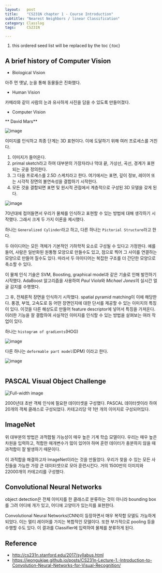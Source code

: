 ```yaml
---
layout:   post
title:    "CS231N chapter 1 - Course Introduction"
subtitle: "Nearest Neighbors / linear Classification"
category: Classlog
tags:     CS231N

---
```


1. this ordered seed list will be replaced by the toc
{:toc}

## A brief history of Computer Vision

* Biological Vision

아주 먼 옛날, 눈을 통해 동물들은 진화했다.

* Human Vision

카메라와 같이 사람의 눈과 유사하게 사진을 담을 수 있도록 만들어졌다.

* Computer Vision

** David Mars**

![image](https://jeongukjae.github.io/images/cs231n/Lecture1-1.png)

이미지를 인식하고 최종 단계는 3D 표현이다. 이에 도달하기 위해 여러 프로세스를 거친다. 
1. 이미지가 들어온다.
2. primal sketch라고 하여 대부분의 가장자리나 막대 끝, 가상선, 곡선, 경계가 표현되는 곳을 정의한다. 
3. 그 다음 프로세스를 2.5D 스케치라고 한다. 여기에서는 표면, 깊이 정보, 레이어 또는 시각적 장면의 불연속성을 결합하기 시작한다.
4. 모든 것을 결합되면 표면 및 원시적 관점에서 계층적으로 구성된 3D 모델을 갖게 된다. <br>


![image](https://jeongukjae.github.io/images/cs231n/Lecture1-2.png)

70년대에 접어들면서 우리가 물체를 인식하고 표현할 수 있는 방법에 대해 생각하기 시작했다. 그래서 크게 두 가지 이론을 제시했다. 

하나는 `Generalized Cylinder`라고 하고, 다른 하나는 `Pictorial Structure`라고 한다.

두 아이디어는 모든 객체가 기본적인 기하학적 요소로 구성될 수 있다고 가정한다. 예를 들어, 사람은 일반화된 원통형 모양으로 만들수도 있고, 점으로 찍어 그 사이를 연결하는 모양으로 만들어 질수도 있다. 따라서 두 아이디어는 복잡한 구조를 더 간단한 모양으로 축소할 수 있다. 

이 물체 인식 기술은 SVM, Boosting, graphical model과 같은 기술로 인해 발전하기 시작했다. AdaBoost 알고리즘을 사용하여 *Paul Viola*와 *Michael Jones*의 실시간 얼굴 감지를 수행했다.

그 후, 전체론적 장면을 인식하기 시작했다. spatial pyramid matching이 이에 해당한다. 풍경, 부엌, 고속도로 등 어떤 장면인지에 대한 단서를 제공할 수 있는 이미지의 특징이 있다. 이것을 다른 해상도로 만들어 feature descriptor에 넣어서 특징을 가져온다. 이러한 기능을 잘 결합하여 사실적인 이미지를 인식할 수 있는 방법을 살펴보는 여러 작업이 있다. 

하나는 `histogram of gradients`(HOG) 

![image](https://i.imgur.com/EbXbVQl.png)


다른 하나는 `deformable part model`(DPM) 이라고 한다.

![image](https://www.researchgate.net/profile/Naimat-Khan-2/publication/327484494/figure/fig1/AS:837285243285505@1576635766724/Deformable-Parts-Model.png)<br><br>


## PASCAL Visual Object Challenge

![Full-width image](https://jeongukjae.github.io/images/cs231n/Lecture1-4.png)

2000년대 초반 객체 인식에 필요한 데이터셋을 구성했다. PASCAL 데이터셋이라 하여 20개의 객체 클래스로 구성되었다. 카테고리당 약 1만 개의 이미지로 구성되어있다. <br>



## ImageNet

위 대부분의 방법은 과적합될 가능성이 매우 높은 기계 학습 모델이다. 우리는 매우 높은 차원을 입력하고, 적합한 매개변수가 많이 있어야 하며 훈련 데이터가 충분하지 않을 때 과적합이 잘 발생하기 때문이다. 

이 과적합을 해결하고자 ImageNet이라는 것을 만들었다. 우리가 찾을 수 있는 모든 사진들을 가능한 가장 큰 데이터셋으로 모아 훈련시킨다. 거의 1500만의 이미지와 22000개의 카테고리를 구성했다. 



## Convolutional Neural Networks

object detection은 전체 이미지를 한 클래스로 분류하는 것이 아니라 bounding box를 그려 어디에 개가 있고, 어디에 고양이가 있는지를 표현한다.  

Convolutional Neural Networks(CNN)이 등장하면서 매우 복작합 모델도 가능하게 되었다. 이는 멀티 레이어를 가지는 복합적인 모델이다. 또한 부가적으로 pooling 등을 수행할 수도 있다. 이 결과를 Classifier에 입력하여 물체를 분류하게 된다. 



## Reference
* http://cs231n.stanford.edu/2017/syllabus.html
* https://jeongukjae.github.io/posts/CS231n-Lecture-1.-Introduction-to-Convolution-Neural-Networks-for-Visual-Recognition/



